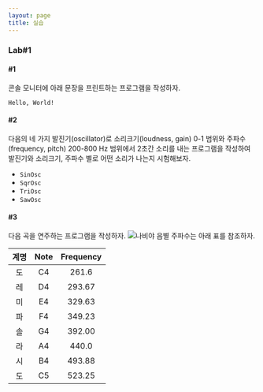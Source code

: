 ```yaml
---
layout: page
title: 실습
---
```


### Lab#1

#### #1 
콘솔 모니터에 아래 문장을 프린트하는 프로그램을 작성하자.
```
Hello, World!
```

#### #2 
다음의 네 가지 발진기(oscillator)로 소리크기(loudness, gain) 0-1 범위와 주파수(frequency, pitch) 200-800 Hz 범위에서 2초간 소리를 내는 프로그램을 작성하여 발진기와 소리크기, 주파수 별로 어떤 소리가 나는지 시험해보자.
- `SinOsc`
- `SqrOsc`
- `TriOsc`
- `SawOsc`

#### #3
다음 곡을 연주하는 프로그램을 작성하자.
![나비야](https://i.imgur.com/Bm2QOBF.png)
음별 주파수는 아래 표를 참조하자.

| 계명 | Note | Frequency | 
|:----:|:-----:|:-----:| 
| 도 | C4 | 261.6 | 
| 레 | D4 | 293.67 | 
| 미 | E4 | 329.63 | 
| 파 | F4 | 349.23 | 
| 솔 | G4 | 392.00 | 
| 라 | A4 | 440.0 | 
| 시 | B4 | 493.88 | 
| 도 | C5 | 523.25 |

